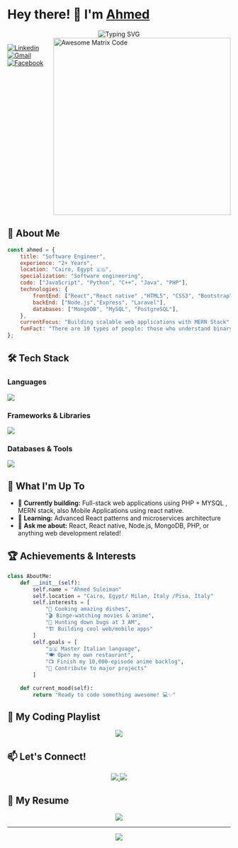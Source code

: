 # Hey there! 👋 I'm [Ahmed](https://www.facebook.com/ahmfd22) 

<div align="center">
  <img src="https://readme-typing-svg.herokuapp.com?font=Fira+Code&size=30&pause=1000&color=FF6B6B&center=true&vCenter=true&width=600&lines=Software+Engineer;Full+Stack+Engineer;Code+Enthusiast;" alt="Typing SVG" />
</div>

<img src='https://github.com/MarikIshtar007/MarikIshtar007/blob/master/images/matrix.gif' alt='Awesome Matrix Code' align='right' width="400"/>

<div align="left">
  
[![Linkedin](https://img.shields.io/badge/-Ahmed_Suleiman-0077B5?style=for-the-badge&logo=linkedin&logoColor=white)](https://www.linkedin.com/in/ahmed-suleiman-5a37a7193/)
[![Gmail](https://img.shields.io/badge/-af773942@gmail.com-D14836?style=for-the-badge&logo=gmail&logoColor=white)](mailto:af773942@gmail.com)
[![Facebook](https://img.shields.io/badge/-Ahmed-1877F2?style=for-the-badge&logo=facebook&logoColor=white)](https://www.facebook.com/ahmfd22)

</div>

<br clear="right"/>

## 🚀 About Me

```javascript
const ahmed = {
    title: "Software Engineer",
    experience: "2+ Years",
    location: "Cairo, Egypt 🇪🇬",
    specialization: "Software engineering",
    code: ["JavaScript", "Python", "C++", "Java", "PHP"],
    technologies: {
        frontEnd: ["React","React native" ,"HTML5", "CSS3", "Bootstrap", "Tailwind CSS"],
        backEnd: ["Node.js","Express", "Laravel"],
        databases: ["MongoDB", "MySQL", "PostgreSQL"],
    },
    currentFocus: "Building scalable web applications with MERN Stack",
    funFact: "There are 10 types of people: those who understand binary and those who don't! 😄"
};
```

## 🛠️ Tech Stack

### Languages
<p align="left">
  <img src="https://skillicons.dev/icons?i=js,py,cpp,java,c,html,css,php" />
</p>

### Frameworks & Libraries
<p align="left">
  <img src="https://skillicons.dev/icons?i=react,nodejs,express,laravel,bootstrap,tailwind" />
</p>

### Databases & Tools
<p align="left">
  <img src="https://skillicons.dev/icons?i=mongodb,mysql,postgres,git,github,vscode,postman,figma" />
</p>


## 🎯 What I'm Up To

- 🔭 **Currently building:** Full-stack web applications using PHP + MYSQL , MERN stack, also Mobile Applications using react native.
- 🌱 **Learning:** Advanced React patterns and microservices architecture
- 💬 **Ask me about:** React, React native, Node.js, MongoDB, PHP, or anything web development related!
  

## 🏆 Achievements & Interests

```python
class AboutMe:
    def __init__(self):
        self.name = "Ahmed Suleiman"
        self.location = "Cairo, Egypt/ Milan, Italy /Pisa, Italy"
        self.interests = [
            "🍳 Cooking amazing dishes",
            "🎬 Binge-watching movies & anime", 
            "🐛 Hunting down bugs at 3 AM",
            "🏗️ Building cool web/mobile apps"
        ]
        self.goals = [
            "🇩🇪 Master Italian language",
            "🍽️ Open my own restaurant",
            "📺 Finish my 10,000-episode anime backlog",
            "🚀 Contribute to major projects"
        ]
    
    def current_mood(self):
        return "Ready to code something awesome! 💻✨"
```



## 🎵 My Coding Playlist
<div align="center">
  <a href="https://open.spotify.com/playlist/4oiA7sjPbqzg9DgrWGPvhH">
    <img src="https://img.shields.io/badge/-Check_out_my_coding_playlist-1DB954?style=for-the-badge&logo=spotify&logoColor=white" />
  </a>
</div>

## 📫 Let's Connect!

<div align="center">
  <a href="https://www.linkedin.com/in/ahmed-suleiman-5a37a7193/">
    <img src="https://img.shields.io/badge/-Let's_Connect_on_LinkedIn-0077B5?style=for-the-badge&logo=linkedin&logoColor=white" />
  </a>
  <a href="mailto:af773942@gmail.com">
    <img src="https://img.shields.io/badge/-Drop_me_an_Email-D14836?style=for-the-badge&logo=gmail&logoColor=white" />
  </a>
</div>

## 📄 My Resume
<div align="center">
  <a href="https://drive.google.com/file/d/13jALxttrg9_NY4u7wUOWSwZNbAiIjt5C/view?usp=sharing">
    <img src="https://img.shields.io/badge/-Download_My_Resume-FF6B6B?style=for-the-badge&logo=adobe-acrobat-reader&logoColor=white" />
  </a>
</div>

---

<div align="center">
  <img src="https://readme-typing-svg.herokuapp.com?font=Fira+Code&size=20&pause=1000&color=36BCF7&center=true&vCenter=true&width=600&lines=Thanks+for+visiting!+Let's+build+something+amazing+together!+🚀" />
</div>
